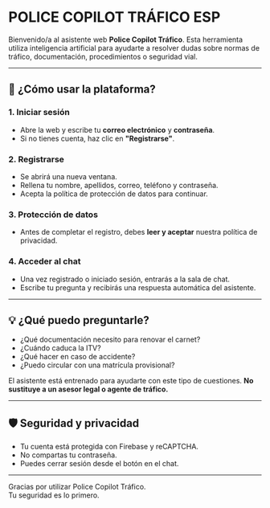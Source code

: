 # POLICE COPILOT TRÁFICO ESP

Bienvenido/a al asistente web **Police Copilot Tráfico**. Esta herramienta utiliza inteligencia artificial para ayudarte a resolver dudas sobre normas de tráfico, documentación, procedimientos o seguridad vial.

---

## 🚀 ¿Cómo usar la plataforma?

### 1. Iniciar sesión
- Abre la web y escribe tu **correo electrónico** y **contraseña**.
- Si no tienes cuenta, haz clic en **"Registrarse"**.

### 2. Registrarse
- Se abrirá una nueva ventana.
- Rellena tu nombre, apellidos, correo, teléfono y contraseña.
- Acepta la política de protección de datos para continuar.

### 3. Protección de datos
- Antes de completar el registro, debes **leer y aceptar** nuestra política de privacidad.

### 4. Acceder al chat
- Una vez registrado o iniciado sesión, entrarás a la sala de chat.
- Escribe tu pregunta y recibirás una respuesta automática del asistente.

---

## 💡 ¿Qué puedo preguntarle?

- ¿Qué documentación necesito para renovar el carnet?
- ¿Cuándo caduca la ITV?
- ¿Qué hacer en caso de accidente?
- ¿Puedo circular con una matrícula provisional?

El asistente está entrenado para ayudarte con este tipo de cuestiones. **No sustituye a un asesor legal o agente de tráfico.**

---

## 🛡️ Seguridad y privacidad

- Tu cuenta está protegida con Firebase y reCAPTCHA.
- No compartas tu contraseña.
- Puedes cerrar sesión desde el botón en el chat.

---

Gracias por utilizar Police Copilot Tráfico.  
Tu seguridad es lo primero.
